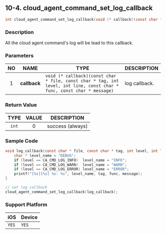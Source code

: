 ## 10-4. cloud_agent_command_set_log_callback

```c
int cloud_agent_command_set_log_callback(void (* callback)(const char * file, const char * tag, int level, int line, const char * func, const char * message));
```

### Description

All the cloud agent command's log will be lead to this callback.

### Parameters

| NO | NAME | TYPE | DESCRIPTION |
| :---: | --- | --- | --- |
| 1 | **callback** | `void (* callback)(const char * file, const char * tag, int level, int line, const char * func, const char * message)` | log callback. |

### Return Value

| TYPE | VALUE | DESCRIPTION |
| :---: | :---: | --- |
| `int` | 0 | success (always) |

### Sample Code

```c
void log_callback(const char * file, const char * tag, int level, int line, const char * func, const char * message) {
    char * level_name = "DEBUG";
    if (level == CA_CMD_LOG_INFO)  level_name = "INFO";
    if (level == CA_CMD_LOG_WARN)  level_name = "WARN";
    if (level == CA_CMD_LOG_ERROR) level_name = "ERROR";
    printf("[%s][%s] %s: %s", level_name, tag, func, message);
}

// set log callback
cloud_agent_command_set_log_callback(log_callback);
```

### Support Platform

| iOS | Device |
| --- | --- |
| `YES` | `YES` |
